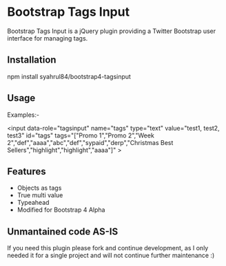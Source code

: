 # Bootstrap Tags Input
Bootstrap Tags Input is a jQuery plugin providing a Twitter Bootstrap user interface for managing tags.

## Installation

npm install syahrul84/bootstrap4-tagsinput

## Usage
Examples:-

\<input
    data-role="tagsinput"
    name="tags"
    type="text"
    value="test1, test2, test3"
    id="tags"
    tags="[&quot;Promo 1&quot;,&quot;Promo 2&quot;,&quot;Week 2&quot;,&quot;def&quot;,&quot;aaaa&quot;,&quot;abc&quot;,&quot;def&quot;,&quot;sypaid&quot;,&quot;derp&quot;,&quot;Christmas Best Sellers&quot;,&quot;highlight&quot;,&quot;highlight&quot;,&quot;aaaa&quot;]"
\>

## Features
* Objects as tags
* True multi value
* Typeahead
* Modified for Bootstrap 4 Alpha

## Unmantained code AS-IS
If you need this plugin please fork and continue development, as I only needed it for a single project and will not continue further maintenance :)
